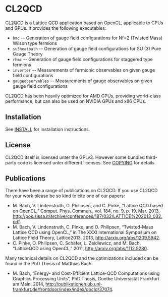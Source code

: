 CL2QCD
======

CL2QCD is a Lattice QCD application based on OpenCL, applicable to CPUs and GPUs.
It provides the following executables:
 * `hmc` -- Generation of gauge field configurations for Nf=2 (Twisted Mass) Wilson type fermions
 * `su3heatbath` -- Generation of gauge field configurations for SU (3) Pure Gauge Theory
 * `rhmc` -- Generation of gauge field configurations for staggered type fermions
 * `inverter` -- Measurements of fermionic observables on given gauge field configurations
 * `gaugeobservables` -- Measurements of gauge observables on given gauge field configurations

CL2QCD has been heavily optimized for AMD GPUs, providing world-class performance, but can also be used on NVIDIA GPUs and x86 CPUs.

Installation
------------

See [INSTALL](INSTALL) for installation instructions.

License
-------

CL2QCD itself is licensed unter the GPLv3.
However some bundled third-party code is licensed unter different licenses.
See [COPYING](COPYING) for details.

Publications
------------

There have been a range of publications on CL2QCD.
If you use CL2QCD for your work please be so kind to cite one of our papers:

* M. Bach, V. Lindenstruth, O. Philipsen, and C. Pinke, “Lattice QCD based on OpenCL,” Comput. Phys. Commun., vol. 184, no. 9, p. 19, Mar. 2013, http://pos.sissa.it/archive/conferences/187/032/LATTICE%202013_032.pdf.
* M. Bach, V. Lindenstruth, C. Pinke, and O. Philipsen, “Twisted-Mass Lattice QCD using OpenCL,” in The XXXI International Symposium on Lattice Field Theory, Lattice2013, 2013, http://arxiv.org/abs/1209.5942.
* C. Pinke, O. Philipsen, C. Schäfer, L. Zeidlewicz, and M. Bach, “LatticeQCD using OpenCL,” 2011, http://arxiv.org/abs/1112.5280.

Many technical details on CL2QCD and the optimizations included can be found in the PhD Thesis of Matthias Bach:

* M. Bach, “Energy- and Cost-Efficient Lattice-QCD Computations using Graphics Processing Units“, PhD Thesis, Goethe Universistät Frankfurt am Main, 2014, http://publikationen.ub.uni-frankfurt.de/frontdoor/index/index/docId/37074.

